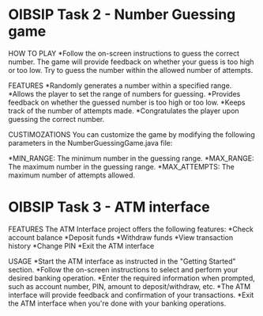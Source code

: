 # OIBSIP Task 2 - Number Guessing game
HOW TO PLAY
*Follow the on-screen instructions to guess the correct number. The game will provide feedback on whether your guess is too high or too low. Try to guess the number within the allowed number of attempts.

FEATURES
*Randomly generates a number within a specified range.
*Allows the player to set the range of numbers for guessing.
*Provides feedback on whether the guessed number is too high or too low.
*Keeps track of the number of attempts made.
*Congratulates the player upon guessing the correct number.

CUSTIMOZATIONS
You can customize the game by modifying the following parameters in the NumberGuessingGame.java file:

*MIN_RANGE: The minimum number in the guessing range.
*MAX_RANGE: The maximum number in the guessing range.
*MAX_ATTEMPTS: The maximum number of attempts allowed.

# OIBSIP Task 3 - ATM interface

FEATURES
The ATM Interface project offers the following features:
*Check account balance
*Deposit funds
*Withdraw funds
*View transaction history
*Change PIN
*Exit the ATM interface

USAGE
*Start the ATM interface as instructed in the "Getting Started" section.
*Follow the on-screen instructions to select and perform your desired banking operation.
*Enter the required information when prompted, such as account number, PIN, amount to deposit/withdraw, etc.
*The ATM interface will provide feedback and confirmation of your transactions.
*Exit the ATM interface when you're done with your banking operations.
